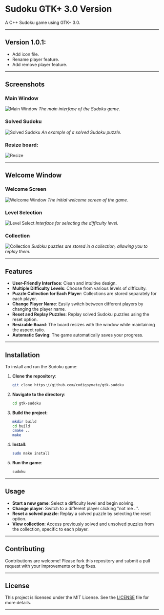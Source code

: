 # Sudoku GTK+ 3.0 Version
A C++ Sudoku game using GTK+ 3.0.

---
## Version 1.0.1:
- Add icon file.
- Rename player feature.
- Add remove player feature.

---

## Screenshots

### Main Window
![Main Window](./res/main-window.png)
*The main interface of the Sudoku game.*

### Solved Sudoku
![Solved Sudoku](./res/solved.png)
*An example of a solved Sudoku puzzle.*

### Resize board:
![Resize](./res/resize.gif)

---

## Welcome Window

### Welcome Screen
![Welcome Window](./res/welcome-window.png)
*The initial welcome screen of the game.*

### Level Selection
![Level Select](./res/level-select.png)
*Interface for selecting the difficulty level.*

### Collection
![Collection](./res/collection.png)
*Sudoku puzzles are stored in a collection, allowing you to replay them.*

---

## Features
- **User-Friendly Interface**: Clean and intuitive design.
- **Multiple Difficulty Levels**: Choose from various levels of difficulty.
- **Puzzle Collection for Each Player**: Collections are stored separately for each player.
- **Change Player Name**: Easily switch between different players by changing the player name.
- **Reset and Replay Puzzles**: Replay solved Sudoku puzzles using the reset option.
- **Resizable Board**: The board resizes with the window while maintaining the aspect ratio.
- **Automatic Saving**: The game automatically saves your progress.

---

## Installation
To install and run the Sudoku game:

1. **Clone the repository**:
    ```bash
    git clone https://github.com/codigoymate/gtk-sudoku
    ```
2. **Navigate to the directory**:
    ```bash
    cd gtk-sudoku
    ```
3. **Build the project**:
    ```bash
    mkdir build
	cd build
	cmake ..
	make
    ```
4. **Install**:
    ```bash
	sudo make install
    ```

5. **Run the game**:
    ```bash
	sudoku
    ```

---

## Usage
- **Start a new game**: Select a difficulty level and begin solving.
- **Change player**: Switch to a different player clicking "not me ..".
- **Reset a solved puzzle**: Replay a solved puzzle by selecting the reset option.
- **View collection**: Access previously solved and unsolved puzzles from the collection, specific to each player.

---

## Contributing
Contributions are welcome! Please fork this repository and submit a pull request with your improvements or bug fixes.

---

## License
This project is licensed under the MIT License. See the [LICENSE](./LICENSE) file for more details.

---
